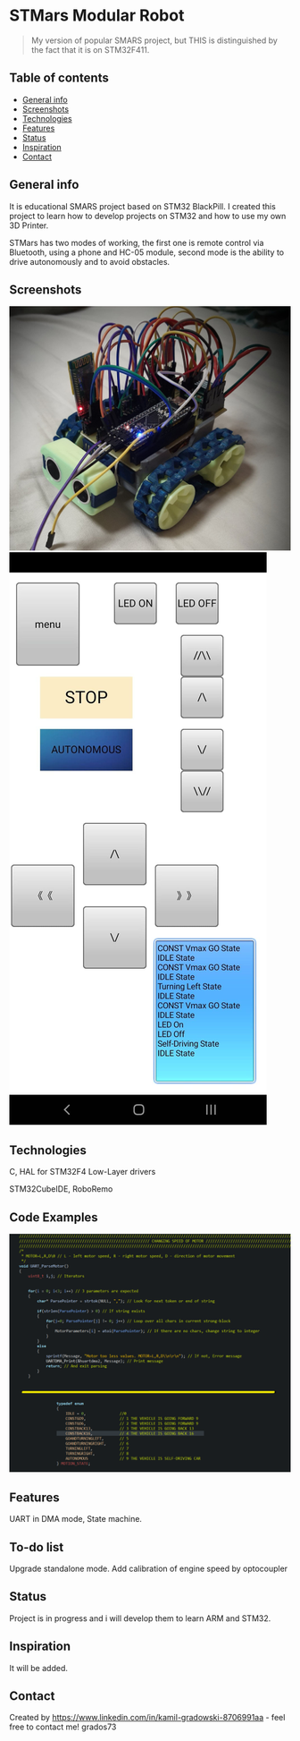 # STMars Modular Robot
>My version of popular SMARS project, but THIS is distinguished by the fact that it is on STM32F411.

## Table of contents
* [General info](#general-info)
* [Screenshots](#screenshots)
* [Technologies](#technologies)
* [Features](#features)
* [Status](#status)
* [Inspiration](#inspiration)
* [Contact](#contact)

## General info
It is educational SMARS project based on STM32 BlackPill. I created this project to learn how to develop projects on STM32 and how to use my own 3D Printer.

STMars has two modes of working, the first one is remote control via Bluetooth, using a phone and HC-05 module, second mode is the ability to drive autonomously and to avoid obstacles.

## Screenshots
![STMars v1.0 photo](./photo/STMars_image1.jpg)
![STMars RRApi](./photo/APi_RR.jpg)

## Technologies
C,
HAL for STM32F4
Low-Layer drivers

STM32CubeIDE,
RoboRemo

## Code Examples
![Code_example1](./photo/code1.png)

## Features
UART in DMA mode,
State machine.

## To-do list
Upgrade standalone mode.
Add calibration of engine speed by optocoupler

## Status
Project is in progress and i will develop them to learn ARM and STM32.

## Inspiration
It will be added.

## Contact
Created by https://www.linkedin.com/in/kamil-gradowski-8706991aa - feel free to contact me!
grados73
